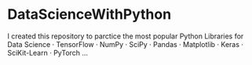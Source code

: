 # DataScienceWithPython
 I created this repository to parctice the most popular Python Libraries for Data Science · TensorFlow · NumPy · SciPy · Pandas · Matplotlib · Keras · SciKit-Learn · PyTorch ...
